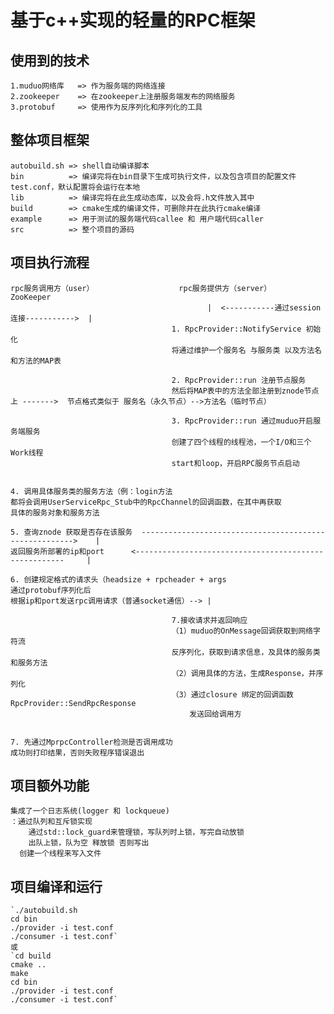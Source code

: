 # 基于c++实现的轻量的RPC框架

## 使用到的技术
    1.muduo网络库   => 作为服务端的网络连接
    2.zookeeper    => 在zookeeper上注册服务端发布的网络服务
    3.protobuf     => 使用作为反序列化和序列化的工具


## 整体项目框架
    autobuild.sh => shell自动编译脚本
    bin          => 编译完将在bin目录下生成可执行文件，以及包含项目的配置文件test.conf，默认配置将会运行在本地
    lib          => 编译完将在此生成动态库，以及会将.h文件放入其中
    build        => cmake生成的编译文件，可删除并在此执行cmake编译
    example      => 用于测试的服务端代码callee 和 用户端代码caller
    src          => 整个项目的源码


## 项目执行流程
    rpc服务调用方（user）                   rpc服务提供方（server）                         ZooKeeper
                                                |  <-----------通过session连接----------->  |
                                        1. RpcProvider::NotifyService 初始化
                                        将通过维护一个服务名 与服务类 以及方法名和方法的MAP表

                                        2. RpcProvider::run 注册节点服务
                                        然后将MAP表中的方法全部注册到znode节点上 ------->  节点格式类似于 服务名（永久节点）-->方法名（临时节点）

                                        3. RpcProvider::run 通过muduo开启服务端服务
                                        创建了四个线程的线程池，一个I/O和三个Work线程
                                        start和loop，开启RPC服务节点启动


    4. 调用具体服务类的服务方法（例：login方法
    都将会调用UserServiceRpc_Stub中的RpcChannel的回调函数，在其中再获取
    具体的服务对象和服务方法

    5. 查询znode 获取是否存在该服务  ------------------------------------------------------->    |
    返回服务所部署的ip和port      <------------------------------------------------------     |

    6. 创建规定格式的请求头（headsize + rpcheader + args
    通过protobuf序列化后
    根据ip和port发送rpc调用请求（普通socket通信）--> |

                                        7.接收请求并返回响应 
                                        （1）muduo的OnMessage回调获取到网络字符流
                                        反序列化，获取到请求信息，及具体的服务类和服务方法
                                        （2）调用具体的方法，生成Response，并序列化
                                        （3）通过closure 绑定的回调函数 RpcProvider::SendRpcResponse
                                            发送回给调用方 


    7. 先通过MprpcController检测是否调用成功
    成功则打印结果，否则失败程序错误退出


## 项目额外功能
    集成了一个日志系统(logger 和 lockqueue)
    ：通过队列和互斥锁实现
        通过std::lock_guard来管理锁，写队列时上锁，写完自动放锁
        出队上锁，队为空 释放锁 否则写出
      创建一个线程来写入文件



## 项目编译和运行
    `./autobuild.sh 
    cd bin 
    ./provider -i test.conf
    ./consumer -i test.conf`
    或 
    `cd build 
    cmake ..
    make
    cd bin 
    ./provider -i test.conf
    ./consumer -i test.conf`






